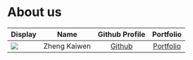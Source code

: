 # About us

Display |     Name     | Github Profile | Portfolio 
--------|:------------:|:--------------:|:---------:
![](https://via.placeholder.com/100.png?text=Photo) | Zheng Kaiwen | [Github](https://github.com/) | [Portfolio](docs/team/kevin88866.md)

